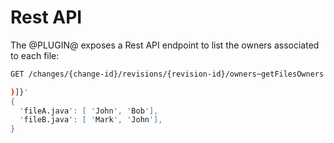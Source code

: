 # Rest API

The @PLUGIN@ exposes a Rest API endpoint to list the owners associated to each file:

```bash
GET /changes/{change-id}/revisions/{revision-id}/owners~getFilesOwners

)]}'
{
  'fileA.java': [ 'John', 'Bob'],
  'fileB.java': [ 'Mark', 'John'],
}

```